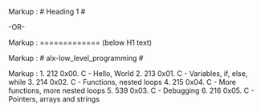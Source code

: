 Markup :  # Heading 1 #

-OR-

Markup :  ============= (below H1 text)

Markup :  # alx-low_level_programming #

Markup : 1. 212 0x00. C - Hello, World
         2. 213 0x01. C - Variables, if, else, while
         3. 214 0x02. C - Functions, nested loops 
         4. 215 0x04. C - More functions, more nested loops 
         5. 539 0x03. C - Debugging 
         6. 216 0x05. C - Pointers, arrays and strings
